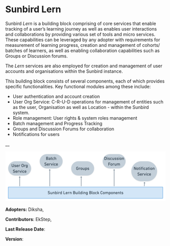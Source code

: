 # Sunbird Lern

Sunbird _Lern_ is a building block comprising of core services that enable tracking of a user’s learning journey as well as enables user interactions and collaborations by providing various set of tools and micro services. These capabilities can be leveraged by any adopter with requirements for measurement of learning progress, creation and management of cohorts/ batches of learners, as well as enabling collaboration capabilities such as Groups or Discussion forums.&#x20;

The _Lern_ services are also employed for creation and management of user accounts and organisations within the Sunbird instance.

This building block consists of several components, each of which provides specific functionalities. Key functional modules among these include:

* User authentication and account creation
* User Org Service: C-R-U-D operations for management of entities such as the user, Organisation as well as Location - within the Sunbird system.
* Role management: User rights & system roles management
* Batch management and Progress Tracking
* Groups and Discussion Forums for collaboration
* Notifications for users

__

![Sunbird Lern Building blocks](<.gitbook/assets/image (1).png>)



**Adopters:** Diksha,&#x20;

**Contributors**: EkStep,&#x20;

**Last Release Date**:

**Version**:






